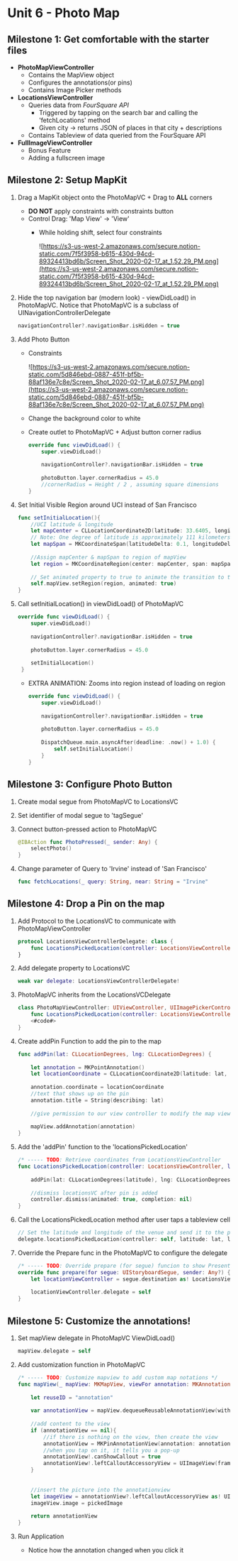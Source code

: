 # Unit 6 - Photo Map
## Milestone 1: Get comfortable with the starter files

- **PhotoMapViewController**
    - Contains the MapView object
    - Configures the annotations(or pins)
    - Contains Image Picker methods
- **LocationsViewController**
    - Queries data from *FourSquare API*
        - Triggered by tapping on the search bar and calling the 'fetchLocations' method
        - Given city → returns JSON of places in that city + descriptions
    - Contains Tableview of data queried from the FourSquare API
- **FullImageViewController**
    - Bonus Feature
    - Adding a fullscreen image

## Milestone 2: Setup MapKit

1. Drag a MapKit object onto the PhotoMapVC + Drag to **ALL** corners
    - **DO NOT** apply constraints with constraints button
    - Control Drag: 'Map View' → 'View'
        - While holding shift, select four constraints

            ![https://s3-us-west-2.amazonaws.com/secure.notion-static.com/7f5f3958-b615-430d-94cd-89324413bd6b/Screen_Shot_2020-02-17_at_1.52.29_PM.png](https://s3-us-west-2.amazonaws.com/secure.notion-static.com/7f5f3958-b615-430d-94cd-89324413bd6b/Screen_Shot_2020-02-17_at_1.52.29_PM.png)

2. Hide the top navigation bar (modern look) - viewDidLoad() in PhotoMapVC. Notice that PhotoMapVC is a subclass of UINavigationControllerDelegate  
    ```Swift
    navigationController?.navigationBar.isHidden = true
    ```

3. Add Photo Button
    - Constraints

        ![https://s3-us-west-2.amazonaws.com/secure.notion-static.com/5d846ebd-0887-451f-bf5b-88af136e7c8e/Screen_Shot_2020-02-17_at_6.07.57_PM.png](https://s3-us-west-2.amazonaws.com/secure.notion-static.com/5d846ebd-0887-451f-bf5b-88af136e7c8e/Screen_Shot_2020-02-17_at_6.07.57_PM.png)

    - Change the background color to white
    - Create outlet to PhotoMapVC + Adjust button corner radius

        ```Swift
        override func viewDidLoad() {
            super.viewDidLoad()
                
            navigationController?.navigationBar.isHidden = true
                
            photoButton.layer.cornerRadius = 45.0
            //cornerRadius = Height / 2 , assuming square dimensions
        }
         ```

4. Set Initial Visible Region around UCI instead of San Francisco  
    ```Swift
    func setInitialLocation(){
        //UCI latitude & longitude
        let mapCenter = CLLocationCoordinate2D(latitude: 33.6405, longitude: -117.8443)
        // Note: One degree of latitude is approximately 111 kilometers (69 miles) at all times.
        let mapSpan = MKCoordinateSpan(latitudeDelta: 0.1, longitudeDelta: 0.1)
            
        //Assign mapCenter & mapSpan to region of mapView
        let region = MKCoordinateRegion(center: mapCenter, span: mapSpan)
            
        // Set animated property to true to animate the transition to the region
        self.mapView.setRegion(region, animated: true)
    }
    ```

5. Call setInitialLocation() in viewDidLoad() of PhotoMapVC

    ```Swift
    override func viewDidLoad() {
        super.viewDidLoad()
                
        navigationController?.navigationBar.isHidden = true
                
        photoButton.layer.cornerRadius = 45.0
                
        setInitialLocation()            
     }
     ```

    - EXTRA ANIMATION: Zooms into region instead of loading on region
        ```Swift
        override func viewDidLoad() {
            super.viewDidLoad()
            
            navigationController?.navigationBar.isHidden = true
            
            photoButton.layer.cornerRadius = 45.0
            
            DispatchQueue.main.asyncAfter(deadline: .now() + 1.0) {
                self.setInitialLocation()
            }
        }
        ```

## Milestone 3: Configure Photo Button

1. Create modal segue from PhotoMapVC to LocationsVC
2. Set identifier of modal segue to 'tagSegue'
3. Connect button-pressed action to PhotoMapVC
    ```Swift
    @IBAction func PhotoPressed(_ sender: Any) {
        selectPhoto()
    }
    ```

4. Change parameter of Query to 'Irvine' instead of 'San Francisco'  
   ```Swift
   func fetchLocations(_ query: String, near: String = "Irvine"
   ```

## Milestone 4: Drop a Pin on the map

1. Add Protocol to the LocationsVC to communicate with PhotoMapViewController
    ```Swift
    protocol LocationsViewControllerDelegate: class {
        func LocationsPickedLocation(controller: LocationsViewController, latitude: NSNumber, longitude: NSNumber)
    }
    ```

2. Add delegate property to LocationsVC
    ```Swift
    weak var delegate: LocationsViewControllerDelegate!
    ```

3. PhotoMapVC inherits from the LocationsVCDelegate
    ```Swift
    class PhotoMapViewController: UIViewController, UIImagePickerControllerDelegate, UINavigationControllerDelegate, MKMapViewDelegate, LocationsViewControllerDelegate {
        func LocationsPickedLocation(controller: LocationsViewController, latitude: NSNumber, longitude: NSNumber) {
        <#code#>
    }
    ```

4. Create addPin Function to add the pin to the map
    ```Swift
    func addPin(lat: CLLocationDegrees, lng: CLLocationDegrees) {
            
        let annotation = MKPointAnnotation()
        let locationCoordinate = CLLocationCoordinate2D(latitude: lat, longitude: lng)
            
        annotation.coordinate = locationCoordinate
        //text that shows up on the pin
        annotation.title = String(describing: lat)
            
        //give permission to our view controller to modify the map view
        
        mapView.addAnnotation(annotation)
    }
    ```

5. Add the 'addPin' function to the 'locationsPickedLocation'
    ```Swift
    /* ----- TODO: Retrieve coordinates from LocationsViewController   */
    func LocationsPickedLocation(controller: LocationsViewController, latitude: NSNumber, longitude: NSNumber) {
        
        addPin(lat: CLLocationDegrees(latitude), lng: CLLocationDegrees(longitude))
        	
        //dismiss locationsVC after pin is added
        controller.dismiss(animated: true, completion: nil)
    }
    ```

6. Call the LocationsPickedLocation method after user taps a tableview cell
    ```Swift
    // Set the latitude and longitude of the venue and send it to the protocol
    delegate.locationsPickedLocation(controller: self, latitude: lat, longitude: lng)
    ```

7. Override the Prepare func in the PhotoMapVC to configure the delegate
    ```Swift
    /* ----- TODO: Override prepare (for segue) funcion to show Present LocationsViewController */
    override func prepare(for segue: UIStoryboardSegue, sender: Any?) {
        let locationViewController = segue.destination as! LocationsViewController
            
        locationViewController.delegate = self
    }
    ```

## Milestone 5: Customize the annotations!

1. Set mapView delegate in PhotoMapVC ViewDidLoad()
    ```Swift
    mapView.delegate = self
    ```

2. Add customization function in PhotoMapVC
    ```Swift
    /* ----- TODO: Customize mapview to add custom map notations */
    func mapView(_ mapView: MKMapView, viewFor annotation: MKAnnotation) -> MKAnnotationView? {
            
        let reuseID = "annotation"
        
        var annotationView = mapView.dequeueReusableAnnotationView(withIdentifier: reuseID)
            
        //add content to the view
        if (annotationView == nil){
            //if there is nothing on the view, then create the view
            annotationView = MKPinAnnotationView(annotation: annotation, reuseIdentifier: reuseID)
            //when you tap on it, it tells you a pop-up
            annotationView!.canShowCallout = true
            annotationView!.leftCalloutAccessoryView = UIImageView(frame: CGRect(x: 0, y: 0, width: 50, height: 50))
        }
            
            
        //insert the picture into the annotationview
        let imageView = annotationView?.leftCalloutAccessoryView as! UIImageView
        imageView.image = pickedImage
            
        return annotationView
    }
    ```

3. Run Application
    - Notice how the annotation changed when you click it
